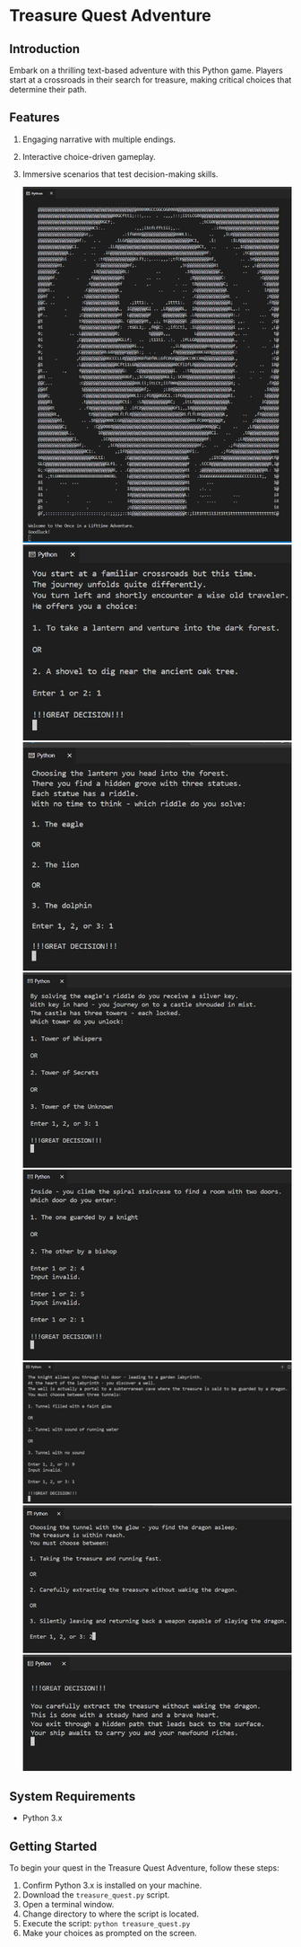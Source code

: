# Treasure Quest Adventure

## Introduction
Embark on a thrilling text-based adventure with this Python game. Players start at a crossroads in their search for treasure, making critical choices that determine their path.

## Features
1. Engaging narrative with multiple endings.
2. Interactive choice-driven gameplay.
3. Immersive scenarios that test decision-making skills.
   
   ![Terminal Prompt #1, pirate art & welcome](./images/prompt1.png)
   ![Terminal Prompt #2, shovel or latern?](./images/prompt2.png)
   ![Terminal Prompt #3, pick a riddle?](./images/prompt3.png)
   ![Terminal Prompt #4, which tower?](./images/prompt4.png)
   ![Terminal Prompt #5, which door?](./images/prompt5.png)
   ![Terminal Prompt #6, whcih tunnel?](./images/prompt6.png)
   ![Terminal Prompt #7, how do you escape with the treasure?](./images/prompt7.png)
   ![Terminal Prompt #8, congratulations.](./images/prompt8.png)

## System Requirements
- Python 3.x

## Getting Started
To begin your quest in the Treasure Quest Adventure, follow these steps:
1. Confirm Python 3.x is installed on your machine.
2. Download the `treasure_quest.py` script.
3. Open a terminal window.
4. Change directory to where the script is located.
5. Execute the script: `python treasure_quest.py`
6. Make your choices as prompted on the screen.
